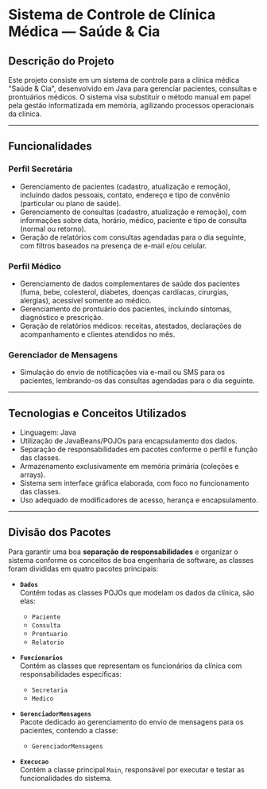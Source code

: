 # Sistema de Controle de Clínica Médica — Saúde & Cia

## Descrição do Projeto

Este projeto consiste em um sistema de controle para a clínica médica "Saúde & Cia", desenvolvido em Java para gerenciar pacientes, consultas e prontuários médicos. O sistema visa substituir o método manual em papel pela gestão informatizada em memória, agilizando processos operacionais da clínica.

---

## Funcionalidades

### Perfil Secretária
- Gerenciamento de pacientes (cadastro, atualização e remoção), incluindo dados pessoais, contato, endereço e tipo de convênio (particular ou plano de saúde).
- Gerenciamento de consultas (cadastro, atualização e remoção), com informações sobre data, horário, médico, paciente e tipo de consulta (normal ou retorno).
- Geração de relatórios com consultas agendadas para o dia seguinte, com filtros baseados na presença de e-mail e/ou celular.

### Perfil Médico
- Gerenciamento de dados complementares de saúde dos pacientes (fuma, bebe, colesterol, diabetes, doenças cardíacas, cirurgias, alergias), acessível somente ao médico.
- Gerenciamento do prontuário dos pacientes, incluindo sintomas, diagnóstico e prescrição.
- Geração de relatórios médicos: receitas, atestados, declarações de acompanhamento e clientes atendidos no mês.

### Gerenciador de Mensagens
- Simulação do envio de notificações via e-mail ou SMS para os pacientes, lembrando-os das consultas agendadas para o dia seguinte.

---

## Tecnologias e Conceitos Utilizados

- Linguagem: Java 
- Utilização de JavaBeans/POJOs para encapsulamento dos dados.
- Separação de responsabilidades em pacotes conforme o perfil e função das classes.
- Armazenamento exclusivamente em memória primária (coleções e arrays).
- Sistema sem interface gráfica elaborada, com foco no funcionamento das classes.
- Uso adequado de modificadores de acesso, herança e encapsulamento.

---

## Divisão dos Pacotes

Para garantir uma boa **separação de responsabilidades** e organizar o sistema conforme os conceitos de boa engenharia de software, as classes foram divididas em quatro pacotes principais:

- **`Dados`**  
  Contém todas as classes POJOs que modelam os dados da clínica, são elas:  
  - `Paciente`  
  - `Consulta`  
  - `Prontuario`  
  - `Relatorio`

- **`Funcionarios`**  
  Contém as classes que representam os funcionários da clínica com responsabilidades específicas:  
  - `Secretaria`  
  - `Medico`

- **`GerenciadorMensagens`**  
  Pacote dedicado ao gerenciamento do envio de mensagens para os pacientes, contendo a classe:  
  - `GerenciadorMensagens`

- **`Execucao`**  
  Contém a classe principal `Main`, responsável por executar e testar as funcionalidades do sistema.
